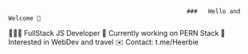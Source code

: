                                                       ###   Hello and Welcome 👋
👨🏻‍💻 FullStack JS Developer
👾 Currently working on PERN Stack
🚀 Interested in WebDev and travel
✉️ Contact: t.me/Heerbie

<!--

**Denis065/Denis065** is a ✨ _special_ ✨ repository because its `README.md` (this file) appears on your GitHub profile.

Here are some ideas to get you started:

- 🔭 I’m currently working on ...
- 🌱 I’m currently learning ...
- 👯 I’m looking to collaborate on ...
- 🤔 I’m looking for help with ...
- 💬 Ask me about ...
- 📫 How to reach me: ...
- 😄 Pronouns: ...
- ⚡ Fun fact: ...
-->
